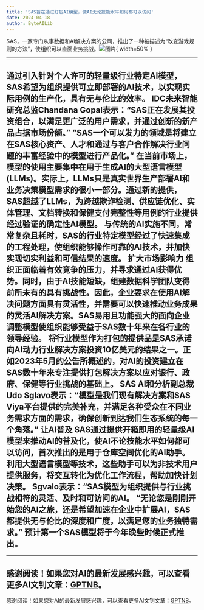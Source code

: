 ```yaml
---
title: 'SAS旨在通过打包AI模型，使AI无论技能水平如何都可以访问'
date: 2024-04-18
author: ByteAILib
---
```


SAS，一家专门从事数据和AI解决方案的公司，推出了一种被描述为“改变游戏规则的方法”，使组织可以直面业务挑战。![图片](https://www.artificialintelligence-news.com/wp-content/uploads/sites/9/2024/04/possessed-photography-jIBMSMs4_kA-unsplash.jpg){ width=50% }

---

通过引入针对个人许可的轻量级行业特定AI模型，SAS希望为组织提供可立即部署的AI技术，以实现实际用例的生产化，具有无与伦比的效率。
IDC未来智能研究总监Chandana Gopal表示：“SAS正在发展其投资组合，以满足更广泛的用户需求，并通过创新的新产品占据市场份额。”
“SAS一个可以发力的领域是将建立在SAS核心资产、人才和通过与客户合作解决行业问题的丰富经验中的模型进行产品化。”
在当前市场上，模型的使用主要集中在用于生成AI的大型语言模型 (LLMs)。实际上，LLMs只是真实世界生产部署AI和业务决策模型需求的很小一部分。通过新的提供，SAS超越了LLMs，为跨越欺诈检测、供应链优化、实体管理、文档转换和保健支付完整性等用例的行业提供经过验证的确定性AI模型。
与传统的AI实施不同，常常复杂且耗时，SAS的行业特定模型经过了快速集成的工程处理，使组织能够操作可靠的AI技术，并加快实现切实利益和可信结果的速度。
扩大市场影响力
组织正面临着有效竞争的压力，并寻求通过AI获得优势。同时，由于AI技能短缺，组建数据科学团队变得前所未有的具有挑战性。因此，企业要求在使用AI解决问题方面具有灵活性，并需要可以快速推动业务成果的灵活AI解决方案。SAS易用且功能强大的面向企业调整模型使组织能够受益于SAS数十年来在各行业的领导经验。
将行业模型作为打包的提供品是SAS承诺向AI动力行业解决方案投资10亿美元的结果之一。正如2023年5月的公告所概述的，对AI的投资建立在SAS数十年来专注提供打包解决方案以应对银行、政府、保健等行业挑战的基础上。
SAS AI和分析副总裁Udo Sglavo表示：“模型是我们现有解决方案和SAS Viya平台提供的完美补充，并满足各种受众在不同业务需求方面的需求，确保创新到达我们生态系统的每一个角落。”
让AI普及
SAS通过提供开箱即用的轻量级AI模型来推动AI的普及化，使AI不论技能水平如何都可以访问，首次推出的是用于仓库空间优化的AI助手。利用大型语言模型等技术，这些助手可以为非技术用户提供服务，将交互转化为优化工作流程，帮助加快计划决策。
Sgvalo表示：“SAS模型为组织提供与行业挑战相符的灵活、及时和可访问的AI。
“无论您是刚刚开始您的AI之旅，还是希望加速在企业中扩展AI，SAS都提供无与伦比的深度和广度，以满足您的业务独特需求。”
预计第一个SAS模型将于今年晚些时候正式推出。
---

---
感谢阅读！如果您对AI的最新发展感兴趣，可以查看更多AI文钊文章：[GPTNB](https://gptnb.com)。
---
感谢阅读！如果您对AI的最新发展感兴趣，可以查看更多AI文钊文章：[GPTNB](https://gptnb.com)。